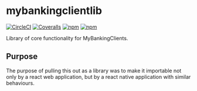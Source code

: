 # mybankingclientlib

[![CircleCI](https://img.shields.io/circleci/project/github/ssaracut/mybankingclientlib.svg?style=flat-square)]()
[![Coveralls](https://img.shields.io/coveralls/ssaracut/mybankingclientlib.svg?style=flat-square)]()
[![npm](https://img.shields.io/npm/v/mybankingclientlib.svg?style=flat-square)]()
[![npm](https://img.shields.io/npm/dt/mybankingclientlib.svg?style=flat-square)]()

Library of core functionality for MyBankingClients.

## Purpose
The purpose of pulling this out as a library was to make it importable not only by a 
react web application, but by a react native application with similar behaviours.